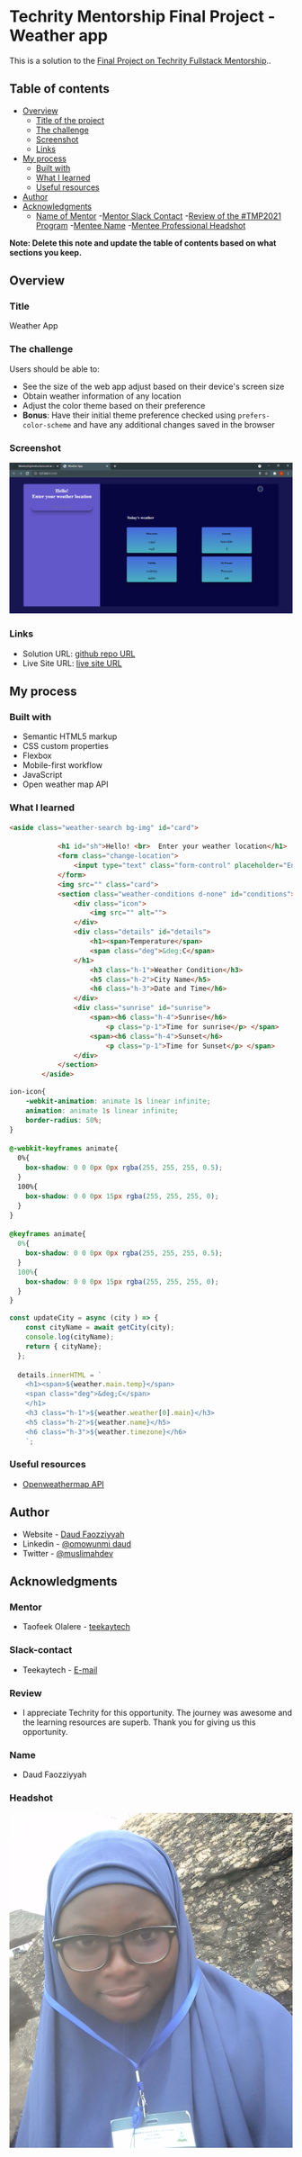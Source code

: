 # Techrity Mentorship Final Project - Weather app

This is a solution to the [Final Project on Techrity Fullstack Mentorship](https://techrity.org/mentorship).. 

## Table of contents

- [Overview](#overview)
  - [Title of the project](#title)
  - [The challenge](#the-challenge)
  - [Screenshot](#screenshot)
  - [Links](#links)
- [My process](#my-process)
  - [Built with](#built-with)
  - [What I learned](#what-i-learned)
  - [Useful resources](#useful-resources)
- [Author](#author)
- [Acknowledgments](#acknowledgments)
   - [Name of Mentor](#mentor)
   -[Mentor Slack Contact](#slack-contact)
   -[Review of the #TMP2021 Program](#review)
   -[Mentee Name](#name)
   -[Mentee Professional Headshot](#headshot)

**Note: Delete this note and update the table of contents based on what sections you keep.**

## Overview

### Title
Weather App

### The challenge

Users should be able to:

- See the size of the web app adjust based on their device's screen size
- Obtain weather information of any location
- Adjust the color theme based on their preference
- **Bonus**: Have their initial theme preference checked using `prefers-color-scheme` and have any additional changes saved in the browser

### Screenshot

![](img/screenshot.PNG)

### Links

- Solution URL: [github repo URL](https://github.com/faozziyyah/weather-app)
- Live Site URL: [live site URL](https://faozziyyah.github.io/weather-app/)

## My process

### Built with

- Semantic HTML5 markup
- CSS custom properties
- Flexbox
- Mobile-first workflow
- JavaScript
- Open weather map API

### What I learned

```html
<aside class="weather-search bg-img" id="card">
            
            <h1 id="sh">Hello! <br>  Enter your weather location</h1>
            <form class="change-location">
                <input type="text" class="form-control" placeholder="Enter city name" name="city">
            </form>
            <img src="" class="card">
            <section class="weather-conditions d-none" id="conditions">
                <div class="icon">
                    <img src="" alt="">
                </div>
                <div class="details" id="details">
                    <h1><span>Temperature</span>
                    <span class="deg">&deg;C</span>
                </h1>
                    <h3 class="h-1">Weather Condition</h3>
                    <h5 class="h-2">City Name</h5>
                    <h6 class="h-3">Date and Time</h6>
                </div>
                <div class="sunrise" id="sunrise">
                    <span><h6 class="h-4">Sunrise</h6>
                        <p class="p-1">Time for sunrise</p> </span>
                    <span><h6 class="h-4">Sunset</h6>
                        <p class="p-1">Time for Sunset</p> </span>
                </div>
            </section>
        </aside>
```
```css
ion-icon{
    -webkit-animation: animate 1s linear infinite;
    animation: animate 1s linear infinite;
    border-radius: 50%;
}

@-webkit-keyframes animate{
  0%{
    box-shadow: 0 0 0px 0px rgba(255, 255, 255, 0.5);
  }
  100%{
    box-shadow: 0 0 0px 15px rgba(255, 255, 255, 0);
  }
}

@keyframes animate{
  0%{
    box-shadow: 0 0 0px 0px rgba(255, 255, 255, 0.5);
  }
  100%{
    box-shadow: 0 0 0px 15px rgba(255, 255, 255, 0);
  }
}
```
```js
const updateCity = async (city ) => {
    const cityName = await getCity(city);
    console.log(cityName);
    return { cityName};
  };

  details.innerHTML = `
    <h1><span>${weather.main.temp}</span>
    <span class="deg">&deg;C</span>
    </h1>
    <h3 class="h-1">${weather.weather[0].main}</h3>
    <h5 class="h-2">${weather.name}</h5>
    <h6 class="h-3">${weather.timezone}</h6>
    `;
```

### Useful resources

- [Openweathermap API](https://openweathermap.org/current)

## Author

- Website - [Daud Faozziyyah](https://resume-cv-xi.vercel.app/)
- Linkedin - [@omowunmi daud](https://www.linkedin.com/in/faasamomowunmi-daud)
- Twitter - [@muslimahdev](https://www.twitter.com/muslimahdev)

## Acknowledgments

### Mentor
- Taofeek Olalere - [teekaytech](https://github.com/teekaytech)

### Slack-contact
- Teekaytech - [E-mail](olaleretaofeek@live.com)

### Review
- I appreciate Techrity for this opportunity. The journey was awesome and the learning resources are superb. Thank you for giving us this opportunity.

### Name
- Daud Faozziyyah 

### Headshot
![](img/headshot.jpg)
